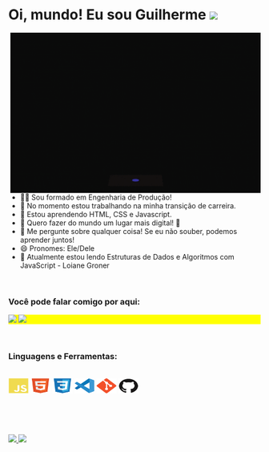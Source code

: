<h1 align="left">Oi, mundo! Eu sou Guilherme <img src="https://raw.githubusercontent.com/kaueMarques/kaueMarques/master/hi.gif" width="30px"></h1>

 <img align="right" alt="GIF" src="https://github.com/jguigo/jguigo/blob/main/img-dev.gif?raw=true" width="500" height="320" />

- 👨‍🎓 Sou formado em Engenharia de Produção!
- 🔭 No momento estou trabalhando na minha transição de carreira.
- 🌱 Estou aprendendo HTML, CSS e Javascript.
- 👯 Quero fazer do mundo um lugar mais digital! :blue_heart:
- 💬 Me pergunte sobre qualquer coisa! Se eu não souber, podemos aprender juntos!
- 😄 Pronomes: Ele/Dele
- 📖 Atualmente estou lendo Estruturas de Dados e Algoritmos com JavaScript - Loiane Groner
<br>

### Você pode falar comigo por aqui:

<p align="left" style="background:yellow">
<a href="https://www.linkedin.com/in/guilhermef-melo/" target="_blank"><img src="https://img.shields.io/badge/-LinkedIn-%230077B5?style=for-the-badge&logo=linkedin&logoColor=white" target="_blank"></a>
<a href="https://instagram.com/jguigo" target="_blank"><img src="https://img.shields.io/badge/-Instagram-%23E4405F?style=for-the-badge&logo=instagram&logoColor=white" target="_blank"></a>
</p>
<br>

### Linguagens e Ferramentas:
<div style="display: inline_block"><br>
  <img alt="Gui-Js" height="30" width="40" src="https://raw.githubusercontent.com/devicons/devicon/master/icons/javascript/javascript-plain.svg">
  <img alt="Gui-HTML" height="30" width="40" src="https://raw.githubusercontent.com/devicons/devicon/master/icons/html5/html5-original.svg">
  <img alt="Gui-CSS" height="30" width="40" src="https://raw.githubusercontent.com/devicons/devicon/master/icons/css3/css3-original.svg">
  <img alt="gui-vscode" height="30" width="40" src="https://raw.githubusercontent.com/devicons/devicon/master/icons/vscode/vscode-original.svg">
  <img alt="gui-git" height="30" width="40" src="https://raw.githubusercontent.com/devicons/devicon/master/icons/git/git-original.svg">
  <img alt="gui-github" height="30" width="40" src="https://raw.githubusercontent.com/devicons/devicon/master/icons/github/github-original.svg">
</div>


<br><br><br>
<div align="left">
  <a href="https://github.com/jguigo">
  <img height="150em" src="https://github-readme-stats.vercel.app/api?username=jguigo&show_icons=true&theme=radical&include_all_commits=true&count_private=true"/>
  <img height="150em" src="https://github-readme-stats.vercel.app/api/top-langs/?username=jguigo&layout=compact&langs_count=7&theme=radical"/>
</div>
